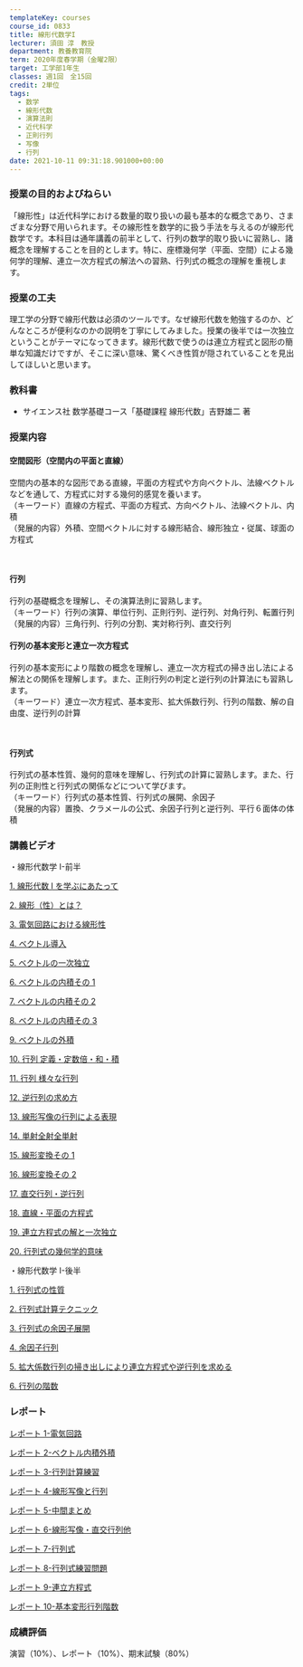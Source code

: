 ```yaml
---
templateKey: courses
course_id: 0833
title: 線形代数学I
lecturer: 須田 淳　教授
department: 教養教育院
term: 2020年度春学期（金曜2限）
target: 工学部1年生
classes: 週1回　全15回
credit: 2単位
tags:
  - 数学
  - 線形代数
  - 演算法則
  - 近代科学
  - 正則行列
  - 写像
  - 行列
date: 2021-10-11 09:31:18.901000+00:00
---
```


### 授業の目的およびねらい

「線形性」は近代科学における数量的取り扱いの最も基本的な概念であり、さまざまな分野で用いられます。その線形性を数学的に扱う手法を与えるのが線形代数学です。本科目は通年講義の前半として、行列の数学的取り扱いに習熟し、諸概念を理解することを目的とします。特に、座標幾何学（平面、空間）による幾何学的理解、連立一次方程式の解法への習熟、行列式の概念の理解を重視します。

### 授業の工夫

理工学の分野で線形代数は必須のツールです。なぜ線形代数を勉強するのか、どんなところが便利なのかの説明を丁寧にしてみました。授業の後半では一次独立ということがテーマになってきます。線形代数で使うのは連立方程式と図形の簡単な知識だけですが、そこに深い意味、驚くべき性質が隠されていることを見出してほしいと思います。

### 教科書

- サイエンス社 数学基礎コース「基礎課程 線形代数」吉野雄二 著

### 授業内容

#### 空間図形（空間内の平面と直線）

空間内の基本的な図形である直線，平面の方程式や方向ベクトル、法線ベクトルなどを通して、方程式に対する幾何的感覚を養います。 <br>
（キーワード）直線の方程式、平面の方程式、方向ベクトル、法線ベクトル、内積 <br>
（発展的内容）外積、空間ベクトルに対する線形結合、線形独立・従属、球面の方程式

<br>

#### 行列

行列の基礎概念を理解し、その演算法則に習熟します。 <br>
（キーワード）行列の演算、単位行列、正則行列、逆行列、対角行列、転置行列 <br>
（発展的内容）三角行列、行列の分割、実対称行列、直交行列
<br>

#### 行列の基本変形と連立一次方程式

行列の基本変形により階数の概念を理解し、連立一次方程式の掃き出し法による解法との関係を理解します。また、正則行列の判定と逆行列の計算法にも習熟します。
<br>（キーワード）連立一次方程式、基本変形、拡大係数行列、行列の階数、解の自由度、逆行列の計算

<br>

#### 行列式

行列式の基本性質、幾何的意味を理解し、行列式の計算に習熟します。また、行列の正則性と行列式の関係などについて学びます。 <br>
（キーワード）行列式の基本性質、行列式の展開、余因子 <br>
（発展的内容）置換、クラメールの公式、余因子行列と逆行列、平行６面体の体積

### 講義ビデオ

・線形代数学 I-前半

[1. 線形代数 I を学ぶにあたって](https://www.youtube.com/watch?v=NNKerv4HULA&list=PLb_z2ftFS6Sckv03P9qfqY2ibpiZ23hRP&index=1)

[2. 線形（性）とは？](https://www.youtube.com/watch?v=2PqMhGBVVxE&list=PLb_z2ftFS6Sckv03P9qfqY2ibpiZ23hRP&index=2)

[3. 電気回路における線形性](https://www.youtube.com/watch?v=Rwt9OP7vLck&list=PLb_z2ftFS6Sckv03P9qfqY2ibpiZ23hRP&index=3)

[4. ベクトル導入](https://www.youtube.com/watch?v=1WpquQ1yeBw&list=PLb_z2ftFS6Sckv03P9qfqY2ibpiZ23hRP&index=4)

[5. ベクトルの一次独立](https://www.youtube.com/watch?v=ER6eYG9epRw&list=PLb_z2ftFS6Sckv03P9qfqY2ibpiZ23hRP&index=5)

[6. ベクトルの内積その 1](https://www.youtube.com/watch?v=TUqmXU8H6Lo&list=PLb_z2ftFS6Sckv03P9qfqY2ibpiZ23hRP&index=6)

[7. ベクトルの内積その 2](https://www.youtube.com/watch?v=CSNLpUgEHUc&list=PLb_z2ftFS6Sckv03P9qfqY2ibpiZ23hRP&index=7)

[8. ベクトルの内積その 3](https://www.youtube.com/watch?v=JtB6LSafJDM&list=PLb_z2ftFS6Sckv03P9qfqY2ibpiZ23hRP&index=8)

[9. ベクトルの外積](https://www.youtube.com/watch?v=iKz5AHrzVOs&list=PLb_z2ftFS6Sckv03P9qfqY2ibpiZ23hRP&index=9)

[10. 行列 定義・定数倍・和・積](https://www.youtube.com/watch?v=5r_TTjQJVk8&list=PLb_z2ftFS6Sckv03P9qfqY2ibpiZ23hRP&index=10)

[11. 行列 様々な行列](https://www.youtube.com/watch?v=8jmIXDtmQcQ&list=PLb_z2ftFS6Sckv03P9qfqY2ibpiZ23hRP&index=11)

[12. 逆行列の求め方](https://www.youtube.com/watch?v=Y5_qEikw1oo&list=PLb_z2ftFS6Sckv03P9qfqY2ibpiZ23hRP&index=12)

[13. 線形写像の行列による表現](https://www.youtube.com/watch?v=tpCG0BaFi10&list=PLb_z2ftFS6Sckv03P9qfqY2ibpiZ23hRP&index=13)

[14. 単射全射全単射](https://www.youtube.com/watch?v=hCCj-nI8LMY&list=PLb_z2ftFS6Sckv03P9qfqY2ibpiZ23hRP&index=14)

[15. 線形変換その 1](https://www.youtube.com/watch?v=VKPO__8b6ME&list=PLb_z2ftFS6Sckv03P9qfqY2ibpiZ23hRP&index=15)

[16. 線形変換その 2](https://www.youtube.com/watch?v=rW16ar95LSE&list=PLb_z2ftFS6Sckv03P9qfqY2ibpiZ23hRP&index=16)

[17. 直交行列・逆行列](https://www.youtube.com/watch?v=AL9S4N72q1E&list=PLb_z2ftFS6Sckv03P9qfqY2ibpiZ23hRP&index=17)

[18. 直線・平面の方程式](https://www.youtube.com/watch?v=w3tWyxNNo7E&list=PLb_z2ftFS6Sckv03P9qfqY2ibpiZ23hRP&index=18)

[19. 連立方程式の解と一次独立](https://www.youtube.com/watch?v=3eGiTryJRbc&list=PLb_z2ftFS6Sckv03P9qfqY2ibpiZ23hRP&index=19)

[20. 行列式の幾何学的意味](https://www.youtube.com/watch?v=T6vJ0qL9B5s&list=PLb_z2ftFS6Sckv03P9qfqY2ibpiZ23hRP&index=20)

・線形代数学 I-後半

[1. 行列式の性質](https://www.youtube.com/watch?v=02T-AkpsUvw&list=PLb_z2ftFS6SdTblvgDI6dMreMUwPUwVZY&index=1)

[2. 行列式計算テクニック](https://www.youtube.com/watch?v=DB2P-LMFCrs&list=PLb_z2ftFS6SdTblvgDI6dMreMUwPUwVZY&index=2)

[3. 行列式の余因子展開](https://www.youtube.com/watch?v=3Mgqbef0JUg&list=PLb_z2ftFS6SdTblvgDI6dMreMUwPUwVZY&index=3)

[4. 余因子行列](https://www.youtube.com/watch?v=CogJYvDw3uk&list=PLb_z2ftFS6SdTblvgDI6dMreMUwPUwVZY&index=4)

[5. 拡大係数行列の掃き出しにより連立方程式や逆行列を求める](https://www.youtube.com/watch?v=89s-oA1RIHk&list=PLb_z2ftFS6SdTblvgDI6dMreMUwPUwVZY&index=5)

[6. 行列の階数](https://www.youtube.com/watch?v=dd2_RNIKRkM&list=PLb_z2ftFS6SdTblvgDI6dMreMUwPUwVZY&index=6)

### レポート

[レポート 1-電気回路](https://ocw.nagoya-u.jp/files/833/slide1.pdf)

[レポート 2-ベクトル内積外積](https://ocw.nagoya-u.jp/files/833/slide2.pdf)

[レポート 3-行列計算練習](https://ocw.nagoya-u.jp/files/833/slide3.pdf)

[レポート 4-線形写像と行列](https://ocw.nagoya-u.jp/files/833/slide4.pdf)

[レポート 5-中間まとめ](https://ocw.nagoya-u.jp/files/833/slide5.pdf)

[レポート 6-線形写像・直交行列他](https://ocw.nagoya-u.jp/files/833/slide6.pdf)

[レポート 7-行列式](https://ocw.nagoya-u.jp/files/833/slide7.pdf)

[レポート 8-行列式練習問題](https://ocw.nagoya-u.jp/files/833/slide8.pdf)

[レポート 9-連立方程式](https://ocw.nagoya-u.jp/files/833/slide9.pdf)

[レポート 10-基本変形行列階数](https://ocw.nagoya-u.jp/files/833/slide10.pdf)

### 成績評価

演習（10%）、レポート（10%）、期末試験（80%）

<br>
